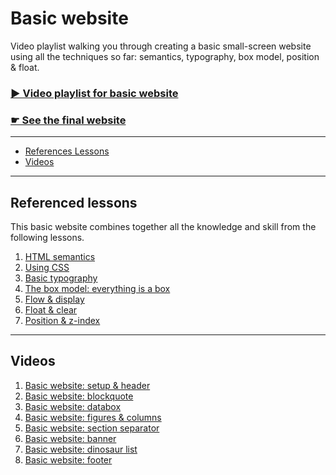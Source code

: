 # Basic website

Video playlist walking you through creating a basic small-screen website using all the techniques so far: semantics, typography, box model, position & float.

### [▶ Video playlist for basic website](https://www.youtube.com/watch?v=2piHhnTZUhA&list=PLWjCJDeWfDdcei65OaWx1yn6Oc8wIyyyz)

### [☛ See the final website](http://algonquindesign.github.io/html-css/basic-website/)

---

- [References Lessons](#referenced-lessons)
- [Videos](#videos)

---

## Referenced lessons

This basic website combines together all the knowledge and skill from the following lessons.

1. [HTML semantics](../html-semantics)
2. [Using CSS](../using-css)
3. [Basic typography](../basic-typography)
4. [The box model: everything is a box](../box-model)
5. [Flow & display](../flow-display)
6. [Float & clear](../float-clear)
7. [Position & z-index](../position-zindex)

---

## Videos

1. [Basic website: setup & header](https://www.youtube.com/watch?v=2piHhnTZUhA&list=PLWjCJDeWfDdcei65OaWx1yn6Oc8wIyyyz&index=1)
2. [Basic website: blockquote](https://www.youtube.com/watch?v=VGmC7KSps98&list=PLWjCJDeWfDdcei65OaWx1yn6Oc8wIyyyz&index=2)
3. [Basic website: databox](https://www.youtube.com/watch?v=XZ4rfPlnQ9w&list=PLWjCJDeWfDdcei65OaWx1yn6Oc8wIyyyz&index=3)
4. [Basic website: figures & columns](https://www.youtube.com/watch?v=CQrnKzOCVGU&list=PLWjCJDeWfDdcei65OaWx1yn6Oc8wIyyyz&index=4)
5. [Basic website: section separator](https://www.youtube.com/watch?v=bukwC4fgrqI&list=PLWjCJDeWfDdcei65OaWx1yn6Oc8wIyyyz&index=5)
6. [Basic website: banner](https://www.youtube.com/watch?v=DKTk3tZ2wKM&list=PLWjCJDeWfDdcei65OaWx1yn6Oc8wIyyyz&index=6)
7. [Basic website: dinosaur list](https://www.youtube.com/watch?v=JDANe9Dlbfo&list=PLWjCJDeWfDdcei65OaWx1yn6Oc8wIyyyz&index=7)
8. [Basic website: footer](https://www.youtube.com/watch?v=-UCPO7iB564&index=8&list=PLWjCJDeWfDdcei65OaWx1yn6Oc8wIyyyz)
